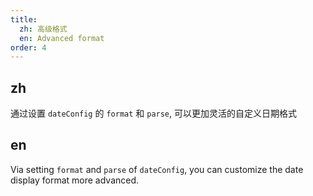 ```yaml
---
title:
  zh: 高级格式
  en: Advanced format
order: 4
---
```


## zh

通过设置 `dateConfig` 的 `format` 和 `parse`, 可以更加灵活的自定义日期格式

## en

Via setting `format` and `parse` of `dateConfig`, you can customize the date display format more advanced.
